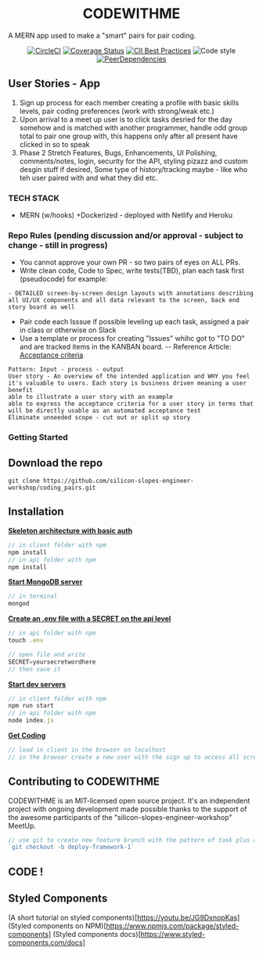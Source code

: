 <h1 align="center">CODEWITHME</h1>
<p>A MERN app used to make a "smart" pairs for pair coding.</p>
<div align="center">




[![CircleCI](https://img.shields.io/circleci/project/github/mui-org/material-ui/next.svg)]()
[![Coverage Status](https://img.shields.io/codecov/c/github/mui-org/material-ui/next.svg)]()
[![CII Best Practices](https://bestpractices.coreinfrastructure.org/projects/1320/badge)]()
![Code style](https://img.shields.io/badge/code_style-prettier-ff69b4.svg)
[![PeerDependencies](https://david-dm.org/mui-org/material-ui/next/peer-status.svg?path=packages/material-ui)]()

</div>




## User Stories - App 
1. Sign up process for each member creating a profile with basic skills levels, pair coding preferences (work with strong/weak etc.)  
2. Upon arrival to a meet up user is to click tasks desried for the day somehow and is matched with another programmer, handle odd group total to pair one group with, this happens only after all present have clicked in so to speak 
3. Phase 2 Stretch Features, Bugs, Enhancements, UI Polishing, comments/notes, login, security for the API, styling pizazz and custom desgin stuff if desired, Some type of history/tracking maybe - like who teh user paired with and what they did etc. 


### TECH STACK
- MERN (w/hooks) +Dockerized - deployed with Netlify and Heroku

### Repo Rules (pending discussion and/or approval - subject to change - still in progress) 
- You cannot approve your own PR - so two pairs of eyes on ALL PRs.
- Write clean code, Code to Spec, write tests(TBD), plan each task first (pseudocode) for example:
```
- DETAILED screen-by-screen design layouts with annotations describing all UI/UX components and all data relevant to the screen, back end story board as well 
```
- Pair code each Isssue if possible leveling up each task, assigned a pair in class or otherwise on Slack
- Use a template or process for creating "Issues" whihc got to "TO DO" and are tracked items in the KANBAN board.
-- Reference Article: [Acceptance criteria](http://www.payton-consulting.com/user-stories-create-acceptance-criteria/)
```
Pattern: Input - process - output  
User story - An overview of the intended application and WHY you feel it's valuable to users. Each story is business driven meaning a user benefit
able to illustrate a user story with an example
able to express the acceptance criteria for a user story in terms that will be directly usable as an automated acceptance test
Eliminate unneeded scope - cut out or split up story 
```

### Getting Started 

## Download the repo

`git clone https://github.com/silicon-slopes-engineer-workshop/coding_pairs.git`


## Installation


**[Skeleton architecture with basic auth]()**
```javascript
// in client folder with npm
npm install 
// in api folder with npm
npm install 
```

**[Start MongoDB server]()**
```javascript
// in terminal
mongod
```

**[Create an .env file with a SECRET on the api level]()** 
```javascript
// in api folder with npm
touch .env

// open file and write 
SECRET=yoursecretwordhere
// then save it 
```

**[Start dev servers]()** 
```javascript
// in client folder with npm
npm run start
// in api folder with npm
node index.js
```

**[Get Coding]()** 
```javascript
// load in client in the browser on localhost
// in the browser create a new user with the sign up to access all screens including auth protected routes

```

## Contributing to CODEWITHME

CODEWITHME is an MIT-licensed open source project. It's an independent project with ongoing development made possible thanks to the support of the awesome participants of the "silicon-slopes-engineer-workshop" MeetUp. 
```javascript
// use git to create new feature branch with the pattern of task plus a dash with the iteration of that feature
`git checkout -b deploy-framework-1`
```


## CODE !

## Styled Components
  (A short tutorial on styled components)[https://youtu.be/JG9DxnopKas]
  (Styled components on NPM)[https://www.npmjs.com/package/styled-components]
  (Styled components docs)[https://www.styled-components.com/docs]
